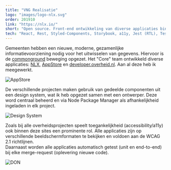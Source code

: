 ```yaml
---
title: "VNG Realisatie"
logo: "images/logo-nlx.svg"
order: 201910
link: "https://nlx.io/"
short: "Open source. Front-end ontwikkeling van diverse applicaties binnen de commonground beweging."
tech: "React, Rest, Styled-Components, Storybook, a11y, Jest (RTL), TestCafé, CI/CD, NPM, Docker, GoLang, Git, Scrum."
---
```


Gemeenten hebben een nieuwe, moderne, gezamenlijke informatievoorziening nodig voor het uitwisselen van gegevens. Hiervoor is de <a href="https://commonground.nl" target="_blank">commonground</a> beweging opgezet. Het "Core" team ontwikkeld diverse applicaties: <a href="https://nlx.io/" target="_blank">NLX</a>,  <a href="https://appstore.commonground.nl/" target="_blank">AppStore</a> en  <a href="https://developer.overheid.nl" target="_blank">developer.overheid.nl</a>. Aan al deze heb ik meegewerkt.

![AppStore](images/projects/vng01.png "AppStore componenten pagina")

De verschillende projecten maken gebruik van gedeelde componenten uit een design system, wat ik heb opgezet samen met een ontwerper. Deze word centraal beheerd en via Node Package Manager als afhankelijkheid ingeladen in elk project.

![Design System](images/projects/vng02.png "Design system")

Zoals bij alle overheidsprojecten speelt toegankelijkheid (accessibility/a11y) ook binnen deze sites een prominente rol. Alle applicaties zijn op verschillende beeldschermformaten te bekijken en voldoen aan de WCAG 2.1 richtlijnen.  
Daarnaast worden alle applicaties automatisch getest (unit en end-to-end) bij elke merge-request (oplevering nieuwe code).

![DON](images/projects/vng03.png "developer.overheid.nl")
